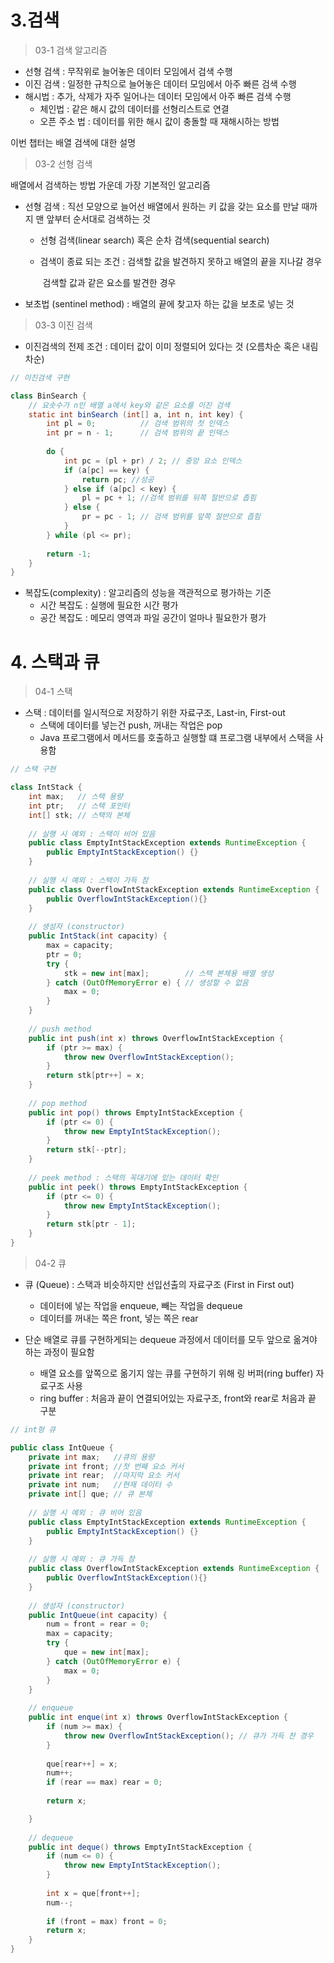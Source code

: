 # 3.검색

> 03-1 검색 알고리즘



- 선형 검색 : 무작위로 늘어놓은 데이터 모임에서 검색 수행
- 이진 검색 : 일정한 규칙으로 늘어놓은 데이터 모임에서 아주 빠른 검색 수행
- 해시법  : 추가, 삭제가 자주 일어나는 데이터 모임에서 아주 빠른 검색 수행
  - 체인법 : 같은 해시 값의 데이터를 선형리스트로 연결
  - 오픈 주소 법 : 데이터를 위한 해시 값이 충돌할 때 재해시하는 방법



이번 챕터는 배열 검색에 대한 설명



> 03-2 선형 검색

배열에서 검색하는 방법 가운데 가장 기본적인 알고리즘

- 선형 검색 : 직선 모양으로 늘어선 배열에서 원하는 키 값을 갖는 요소를 만날 때까지 맨 앞부터 순서대로 검색하는 것

  - 선형 검색(linear search) 혹은 순차 검색(sequential search)

  - 검색이 종료 되는 조건 : 검색할 값을 발견하지 못하고 배열의 끝을 지나갈 경우

    ​										 검색할 값과 같은 요소를 발견한 경우

- 보초법 (sentinel method) : 배열의 끝에 찾고자 하는 값을 보초로 넣는 것





> 03-3 이진 검색

- 이진검색의 전제 조건 : 데이터 값이 이미 정렬되어 있다는 것 (오름차순 혹은 내림차순)



```java
// 이진검색 구현

class BinSearch {
    // 요솟수가 n인 배열 a에서 key와 같은 요소를 이진 검색
    static int binSearch (int[] a, int n, int key) {
        int pl = 0;          // 검색 범위의 첫 인덱스
        int pr = n - 1;      // 검색 범위의 끝 인덱스
        
        do {
            int pc = (pl + pr) / 2; // 중앙 요소 인덱스
            if (a[pc] == key) {
                return pc; //성공
            } else if (a[pc] < key) {
                pl = pc + 1; //검색 범위를 뒤쪽 절반으로 좁힘
            } else {
                pr = pc - 1; // 검색 범위를 앞쪽 절반으로 좁힘
            }
        } while (pl <= pr);
        
        return -1;
    }
}
```





- 복잡도(complexity) : 알고리즘의 성능을 객관적으로 평가하는 기준
  - 시간 복잡도 : 실행에 필요한 시간 평가
  - 공간 복잡도 : 메모리 영역과 파일 공간이 얼마나 필요한가 평가





# 4. 스택과 큐

> 04-1 스택



- 스택 : 데이터를 일시적으로 저장하기 위한 자료구조, Last-in, First-out
  - 스택에 데이터를 넣는건 push, 꺼내는 작업은 pop
  - Java 프로그램에서 메서드를 호출하고 실행할 떄 프로그램 내부에서 스택을 사용함



```java
// 스택 구현

class IntStack {
    int max;   // 스택 용량
    int ptr;   // 스택 포인터
    int[] stk; // 스택의 본체
    
    // 실행 시 예외 : 스택이 비어 있음
    public class EmptyIntStackException extends RuntimeException {
        public EmptyIntStackException() {}
    }
    
    // 실행 시 예외 : 스택이 가득 참
    public class OverflowIntStackException extends RuntimeException {
        public OverflowIntStackException(){}
    }
    
    // 생성자 (constructor)
    public IntStack(int capacity) {
        max = capacity;
        ptr = 0;
        try {
            stk = new int[max];        // 스택 본체용 배열 생성
        } catch (OutOfMemoryError e) { // 생성할 수 없음
            max = 0;
        }
    }
    
    // push method
    public int push(int x) throws OverflowIntStackException {
        if (ptr >= max) {
            throw new OverflowIntStackException();
        }
        return stk[ptr++] = x;
    }
    
    // pop method
    public int pop() throws EmptyIntStackException {
        if (ptr <= 0) {
            throw new EmptyIntStackException();
        }
        return stk[--ptr];
    }
    
    // peek method : 스택의 꼭대기에 있는 데이터 확인
    public int peek() throws EmptyIntStackException {
        if (ptr <= 0) {
            throw new EmptyIntStackException();
        }
        return stk[ptr - 1];
    }
}
```



> 04-2 큐



- 큐 (Queue) : 스택과 비슷하지만 선입선출의 자료구조 (First in First out)
  - 데이터에 넣는 작업을 enqueue, 빼는 작업을 dequeue
  - 데이터를 꺼내는 쪽은 front, 넣는 쪽은 rear



- 단순 배열로 큐를 구현하게되는 dequeue 과정에서 데이터를 모두 앞으로 옮겨야 하는 과정이 필요함
  - 배열 요소를 앞쪽으로 옮기지 않는 큐를 구현하기 위해 링 버퍼(ring buffer) 자료구조 사용
  - ring buffer : 처음과 끝이 연결되어있는 자료구조, front와 rear로 처음과 끝 구분



```java
// int형 큐

public class IntQueue {
    private int max;   //큐의 용량
    private int front; //첫 번째 요소 커서
    private int rear;  //마지막 요소 커서
    private int num;   //현재 데이터 수
    private int[] que; // 큐 본체
    
    // 실행 시 예외 : 큐 비어 있음
    public class EmptyIntStackException extends RuntimeException {
        public EmptyIntStackException() {}
    }
    
    // 실행 시 예외 : 큐 가득 참
    public class OverflowIntStackException extends RuntimeException {
        public OverflowIntStackException(){}
    }
    
    // 생성자 (constructor)
    public IntQueue(int capacity) {
        num = front = rear = 0;
        max = capacity;
        try {
            que = new int[max];
        } catch (OutOfMemoryError e) {
            max = 0;
        }
    }
    
    // enqueue
    public int enque(int x) throws OverflowIntStackException {
        if (num >= max) {
            throw new OverflowIntStackException(); // 큐가 가득 찬 경우
        }
        
        que[rear++] = x;
        num++;
        if (rear == max) rear = 0;
        
        return x;

    }
    
    // dequeue
    public int deque() throws EmptyIntStackException {
        if (num <= 0) {
            throw new EmptyIntStackException();
        }
        
        int x = que[front++];
        num--;
        
        if (front = max) front = 0;
        return x;
    }
}
```

